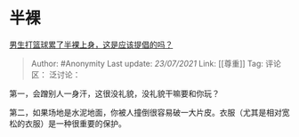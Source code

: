 # 半裸
[男生打篮球累了半裸上身，这是应该提倡的吗？](https://www.zhihu.com/question/390201707/answer/1274914886)

> Author: #Anonymity
> Last update: *23/07/2021*
> Link: [[尊重]]
> Tag:
> 评论区：
> 泛讨论：

第一，会蹭别人一身汗，这很没礼貌，没礼貌干嘛要和你玩？

第二，如果场地是水泥地面，你被人撞倒很容易破一大片皮。衣服（尤其是相对宽松的衣服）是一种很重要的保护。
